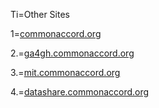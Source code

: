 Ti=Other Sites

1=<a href="http://commonaccord.org">commonaccord.org</a>

2.=<a href="http://ga4gh.commonaccord.org">ga4gh.commonaccord.org</a>

3.=<a href="http://mit.commonaccord.org">mit.commonaccord.org</a>

4.=<a href="http://datashare.commonaccord.org">datashare.commonaccord.org</a>